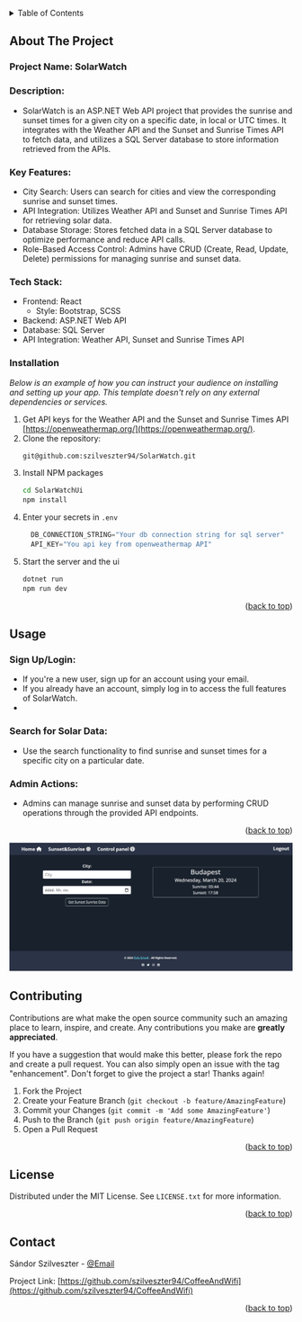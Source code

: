 <a name="readme-top"></a>

<!-- PROJECT SHIELDS -->
<!--
*** I'm using markdown "reference style" links for readability.
-->

<!-- TABLE OF CONTENTS -->
<details>
  <summary>Table of Contents</summary>
  <ol>
    <li>
      <a href="#about-the-project">About The Project</a>
      <ul>
        <li><a href="#installation">Installation</a></li>
      </ul>
    </li>
    <li><a href="#usage">Usage</a></li>
    <li><a href="#contributing">Contributing</a></li>
    <li><a href="#license">License</a></li>
    <li><a href="#contact">Contact</a></li>

  </ol>
</details>



<!-- ABOUT THE PROJECT -->
## About The Project

### Project Name: SolarWatch

### Description:
- SolarWatch is an ASP.NET Web API project that provides the sunrise and sunset times for a given city on a specific date, in local or UTC times. It integrates with the Weather API and the Sunset and Sunrise Times API to fetch data, and utilizes a SQL Server database to store information retrieved from the APIs.

### Key Features:

- City Search: Users can search for cities and view the corresponding sunrise and sunset times.
- API Integration: Utilizes Weather API and Sunset and Sunrise Times API for retrieving solar data.
- Database Storage: Stores fetched data in a SQL Server database to optimize performance and reduce API calls.
- Role-Based Access Control: Admins have CRUD (Create, Read, Update, Delete) permissions for managing sunrise and sunset data.
  
### Tech Stack:

- Frontend: React
  - Style: Bootstrap, SCSS
- Backend: ASP.NET Web API
- Database: SQL Server
- API Integration: Weather API, Sunset and Sunrise Times API 

### Installation

_Below is an example of how you can instruct your audience on installing and setting up your app. This template doesn't rely on any external dependencies or services._

1. Get API keys for the Weather API and the Sunset and Sunrise Times API [https://openweathermap.org/](https://openweathermap.org/).
2. Clone the repository:
   ```sh
   git@github.com:szilveszter94/SolarWatch.git
   ```
3. Install NPM packages
   ```sh
   cd SolarWatchUi
   npm install
   ```
4. Enter your secrets in `.env`
   ```js
     DB_CONNECTION_STRING="Your db connection string for sql server"
     API_KEY="You api key from openweathermap API"
   ```
5. Start the server and the ui
   ```sh
   dotnet run
   npm run dev
   ```

<p align="right">(<a href="#readme-top">back to top</a>)</p>



<!-- USAGE EXAMPLES -->
## Usage

### Sign Up/Login:

- If you're a new user, sign up for an account using your email.
- If you already have an account, simply log in to access the full features of SolarWatch.
- 
### Search for Solar Data:

- Use the search functionality to find sunrise and sunset times for a specific city on a particular date.
  
### Admin Actions:

- Admins can manage sunrise and sunset data by performing CRUD operations through the provided API endpoints.

<p align="right">(<a href="#readme-top">back to top</a>)</p>

![Screenshot](https://github.com/szilveszter94/SolarWatch/blob/main/SolarWatch.jpg)

<!-- CONTRIBUTING -->
## Contributing

Contributions are what make the open source community such an amazing place to learn, inspire, and create. Any contributions you make are **greatly appreciated**.

If you have a suggestion that would make this better, please fork the repo and create a pull request. You can also simply open an issue with the tag "enhancement".
Don't forget to give the project a star! Thanks again!

1. Fork the Project
2. Create your Feature Branch (`git checkout -b feature/AmazingFeature`)
3. Commit your Changes (`git commit -m 'Add some AmazingFeature'`)
4. Push to the Branch (`git push origin feature/AmazingFeature`)
5. Open a Pull Request

<p align="right">(<a href="#readme-top">back to top</a>)</p>



<!-- LICENSE -->
## License

Distributed under the MIT License. See `LICENSE.txt` for more information.

<p align="right">(<a href="#readme-top">back to top</a>)</p>



<!-- CONTACT -->
## Contact

Sándor Szilveszter - [@Email](s.szilveszter1994@gmail.com)

Project Link: [https://github.com/szilveszter94/CoffeeAndWifi](https://github.com/szilveszter94/CoffeeAndWifi)

<p align="right">(<a href="#readme-top">back to top</a>)</p>
